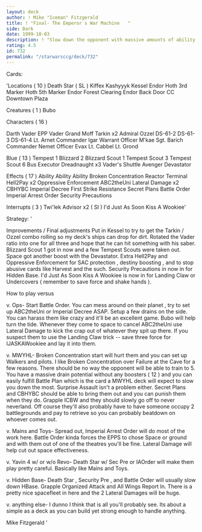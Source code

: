```yaml
---
layout: deck
author: ! Mike "Iceman" Fitzgerald
title: ! "Final- The Emperor s War Machine   "
side: Dark
date: 1999-10-03
description: ! "Slow down the opponent with massive amounts of ability and win with drains on the side or by running over anything they throw out."
rating: 4.5
id: 732
permalink: "/starwarsccg/deck/732"
---
```

Cards: 

'Locations  ( 10 )
Death Star ( SL )
Kiffex
Kashyyyk
Kessel
Endor
Hoth  3rd Marker
Hoth  5th Marker
Endor  Forest Clearing
Endor  Back Door
CC Downtown Plaza

Creatures  ( 1 )
Bubo

Characters  ( 16 )

Darth Vader
EPP Vader
Grand Moff Tarkin x2
Admiral Ozzel
DS-61-2
DS-61-3
DS-61-4
Lt. Arnet
Commander Igar
Warrant Officer M'kae
Sgt. Barich
Commander Nemet
Officer Evax
Lt. Cabbel
Lt. Grond

Blue  ( 13 )
Tempest 1
Blizzard 2
Blizzard Scout 1
Tempest Scout 3
Tempest Scout 6
Bus
Executor
Dreadnaught x3
Vader's Shuttle
Avenger
Devastator

Effects  ( 17 )
Ability Ability Ability
Broken Concentration
Reactor Terminal
Hell2Pay x2
Oppressive Enforcement
ABC2theUni
Lateral Damage x2
CBHYBC
Imperial Decree
First Strike
Resistance
Secret Plans
Battle Order
Imperial Arrest Order
Security Precautions

Interrupts  ( 3 )
Twi'lek Advisor x2 ( SI )
I'd Just As Soon Kiss A Wookiee'

Strategy: '

Improvements / Final adjustments  Put in Kessel to try to get the Tarkin / Ozzel combo rolling so my deck's ships can drop for dirt. Rotated the Vader ratio into one for all three and hope that he can hit something with his saber. Blizzard Scout 1 got in now and a few Tempest Scouts were taken out. Space got another boost with the Devastator. Extra Hell2Pay and Oppressive Enforcement for SAC protection , destiny boosting , and to stop abusive cards like Harvest and the such. Security Precautions in now in for Hidden Base. I'd Just As Soon Kiss A Wookiee is now in for Landing Claw or Undercovers ( remember to save force and shake hands ).

How to play versus 

v. Ops- Start Battle Order. You can mess around on their planet , try to set up ABC2theUni or Imperial Decree ASAP. Setup a few drains on the side. You can harass them like crazy and it'll be an excellent game. Bubo will help turn the tide. Whenever they come to space to cancel ABC2theUni use Lateral Damage to kick the crap out of whatever they spit up there. If you suspect them to use the Landing Claw trick -- save three force for IJASKAWookiee and lay it into them.

v. MWYHL- Broken Concentration start will hurt them and you can set up Walkers and pilots. I like Broken Concentration over Failure at the Cave for a few reasons. There should be no way the opponent will be able to train to 5. You have a massive drain potential without any boosters ( 12 ) and you can easily fulfill Battle Plan which is the card a MWYHL deck will expect to slow you down the most. Surprise Assault isn't a problem either. Secret Plans and CBHYBC should be able to bring them out and you can punish them when they do. Grapple ICBW and they should slowly go off to never neverland. Off course they'll also probably have to have someone occupy 2 battlegrounds and pay to retrieve so you can probably beatdown on whoever comes out.

v. Mains and Toys- Spread out, Imperial Arrest Order will do most of the work here. Battle Order kinda forces the EPPS to chose Space or ground and with them out of one of the theatres you'll be fine. Lateral Damage will help cut out space effectiveness.

v. Yavin 4 w/ or w/o Revo- Death Star w/ Sec Pre or IAOrder will make them play pretty careful. Basically like Mains and Toys.

v. Hidden Base- Death Star , Security Pre , and Battle Order will usually slow down HBase. Grapple Organized Attack and All Wings Report In. There is a pretty nice spacefleet in here and the 2 Lateral Damages will be huge.

v. anything else- I dunno I think that is all you'll probably see. Its about a simple as a deck as you can build yet strong enough to handle anything.

Mike Fitzgerald '
